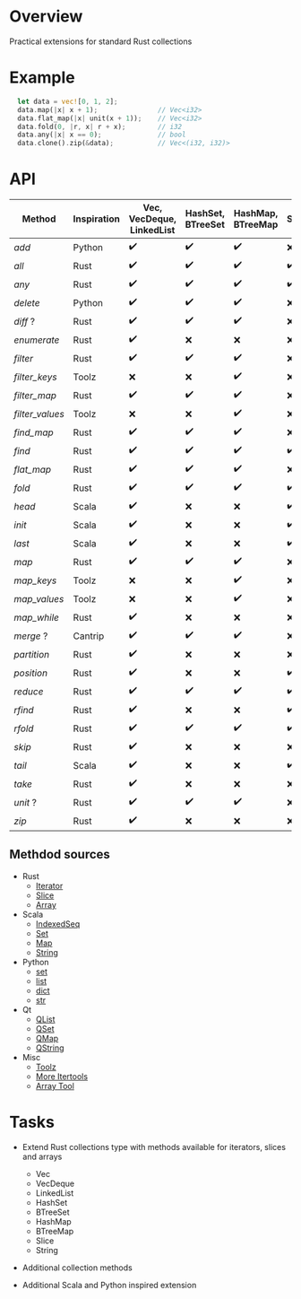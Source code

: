 # Overview

Practical extensions for standard Rust collections

# Example

```rust
  let data = vec![0, 1, 2];
  data.map(|x| x + 1);               // Vec<i32>
  data.flat_map(|x| unit(x + 1));    // Vec<i32>
  data.fold(0, |r, x| r + x);        // i32
  data.any(|x| x == 0);              // bool
  data.clone().zip(&data);           // Vec<(i32, i32)>
```


# API

| Method          | Inspiration | Vec, VecDeque, LinkedList | HashSet, BTreeSet  | HashMap, BTreeMap  | Slice              |
|-----------------|-------------|---------------------------|--------------------|--------------------|--------------------|
| *add*           | Python      | :heavy_check_mark:        | :heavy_check_mark: | :heavy_check_mark: | :x:                |
| *all*           | Rust        | :heavy_check_mark:        | :heavy_check_mark: | :heavy_check_mark: | :heavy_check_mark: |
| *any*           | Rust        | :heavy_check_mark:        | :heavy_check_mark: | :heavy_check_mark: | :heavy_check_mark: |
| *delete*        | Python      | :heavy_check_mark:        | :heavy_check_mark: | :heavy_check_mark: | :x:                |
| *diff* ?        | Rust        | :heavy_check_mark:        | :heavy_check_mark: | :heavy_check_mark: | :x:                |
| *enumerate*     | Rust        | :heavy_check_mark:        | :x:                | :x:                | :x:                |
| *filter*        | Rust        | :heavy_check_mark:        | :heavy_check_mark: | :heavy_check_mark: | :x:                |
| *filter_keys*   | Toolz       | :x:                       | :x:                | :heavy_check_mark: | :x:                |
| *filter_map*    | Rust        | :heavy_check_mark:        | :heavy_check_mark: | :heavy_check_mark: | :x:                |
| *filter_values* | Toolz       | :x:                       | :x:                | :heavy_check_mark: | :x:                |
| *find_map*      | Rust        | :heavy_check_mark:        | :heavy_check_mark: | :heavy_check_mark: | :x:                |
| *find*          | Rust        | :heavy_check_mark:        | :heavy_check_mark: | :heavy_check_mark: | :heavy_check_mark: |
| *flat_map*      | Rust        | :heavy_check_mark:        | :heavy_check_mark: | :heavy_check_mark: | :x:                |
| *fold*          | Rust        | :heavy_check_mark:        | :heavy_check_mark: | :heavy_check_mark: | :heavy_check_mark: |
| *head*          | Scala       | :heavy_check_mark:        | :x:                | :x:                | :heavy_check_mark: |
| *init*          | Scala       | :heavy_check_mark:        | :x:                | :x:                | :heavy_check_mark: |
| *last*          | Scala       | :heavy_check_mark:        | :x:                | :x:                | :heavy_check_mark: |
| *map*           | Rust        | :heavy_check_mark:        | :heavy_check_mark: | :heavy_check_mark: | :x:                |
| *map_keys*      | Toolz       | :x:                       | :x:                | :heavy_check_mark: | :x:                |
| *map_values*    | Toolz       | :x:                       | :x:                | :heavy_check_mark: | :x:                |
| *map_while*     | Rust        | :heavy_check_mark:        | :x:                | :x:                | :x:                |
| *merge* ?       | Cantrip     | :heavy_check_mark:        | :heavy_check_mark: | :heavy_check_mark: | :x:                |
| *partition*     | Rust        | :heavy_check_mark:        | :x:                | :x:                | :x:                |
| *position*      | Rust        | :heavy_check_mark:        | :x:                | :x:                | :heavy_check_mark: |
| *reduce*        | Rust        | :heavy_check_mark:        | :heavy_check_mark: | :heavy_check_mark: | :heavy_check_mark: |
| *rfind*         | Rust        | :heavy_check_mark:        | :x:                | :x:                | :heavy_check_mark: |
| *rfold*         | Rust        | :heavy_check_mark:        | :heavy_check_mark: | :heavy_check_mark: | :heavy_check_mark: |
| *skip*          | Rust        | :heavy_check_mark:        | :x:                | :x:                | :x:                |
| *tail*          | Scala       | :heavy_check_mark:        | :x:                | :x:                | :heavy_check_mark: |
| *take*          | Rust        | :heavy_check_mark:        | :x:                | :x:                | :x:                |
| *unit* ?        | Rust        | :heavy_check_mark:        | :heavy_check_mark: | :heavy_check_mark: | :x:                |
| *zip*           | Rust        | :heavy_check_mark:        | :x:                | :x:                | :x:                |


## Methdod sources

- Rust
  - [Iterator](https://doc.rust-lang.org/std/iter/trait.Iterator.html)
  - [Slice](https://doc.rust-lang.org/std/primitive.slice.html)
  - [Array](https://doc.rust-lang.org/std/primitive.array.html)
- Scala
  - [IndexedSeq](https://www.scala-lang.org/api/3.3.1/scala/collection/immutable/IndexedSeq.html)
  - [Set](https://www.scala-lang.org/api/3.3.1/scala/collection/immutable/Set.html)
  - [Map](https://www.scala-lang.org/api/3.3.1/scala/collection/immutable/Map.html)
  - [String](https://www.scala-lang.org/api/3.3.1/scala/collection/StringOps.html)
- Python
  - [set](https://python-reference.readthedocs.io/en/latest/docs/sets/index.html)
  - [list](https://python-reference.readthedocs.io/en/latest/docs/list/index.html)
  - [dict](https://python-reference.readthedocs.io/en/latest/docs/dict/index.html)
  - [str](https://python-reference.readthedocs.io/en/latest/docs/str/index.html)
- Qt
  - [QList](https://doc.qt.io/qt-6/qlist.html)
  - [QSet](https://doc.qt.io/qt-6/qset.html)
  - [QMap](https://doc.qt.io/qt-6/qmap.html)
  - [QString](https://doc.qt.io/qt-6/qstring.htm)
- Misc
  - [Toolz](https://toolz.readthedocs.io/en/latest/api.html)
  - [More Itertools](https://more-itertools.readthedocs.io/en/stable/api.html)
  - [Array Tool](https://github.com/danielpclark/array_tool/tree/master)

# Tasks

- Extend Rust collections type with methods available for iterators, slices and arrays
  - Vec
  - VecDeque
  - LinkedList
  - HashSet
  - BTreeSet
  - HashMap
  - BTreeMap
  - Slice
  - String


- Additional collection methods


- Additional Scala and Python inspired extension

